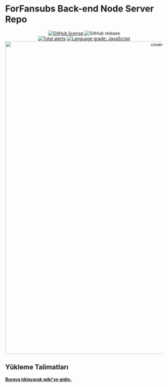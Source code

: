 # ForFansubs Back-end Node Server Repo
<p align="center">
<a href="https://github.com/ForFansubs/node-server/blob/master/LICENSE"><img alt="GitHub license" src="https://img.shields.io/github/license/ForFansubs/node-server?style=for-the-badge"> </a> <img alt="GitHub release" src="https://img.shields.io/github/release/ForFansubs/node-server?style=for-the-badge"> </a>
<br/>
<a href="https://lgtm.com/projects/g/ForFansubs/node-server/alerts/"><img alt="Total alerts" src="https://img.shields.io/lgtm/alerts/g/ForFansubs/node-server.svg?logo=lgtm&logoWidth=18&style=for-the-badge"/></a> <a href="https://lgtm.com/projects/g/ForFansubs/node-server/context:javascript"><img alt="Language grade: JavaScript" src="https://img.shields.io/lgtm/grade/javascript/g/ForFansubs/node-server.svg?logo=lgtm&logoWidth=18&style=for-the-badge"/></a>

<br/>
<img src="https://forfansubs.github.io/docs/assets/images/index-image.png" alt="cover-image" width="1000px"/>
</p>

## Yükleme Talimatları

**[Buraya tıklayarak wiki'ye gidin.](https://forfansubs.github.io/docs/)**
